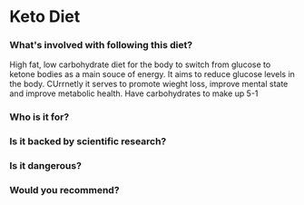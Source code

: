 # Keto Diet
### What's involved with following this diet? 
High fat, low carbohydrate diet for the body to switch from glucose to ketone bodies as a main souce of energy. It aims to reduce glucose levels in the body. CUrrnetly it serves to promote wieght loss, improve mental state and improve metabolic health. 
Have carbohydrates to make up 5-1
### Who is it for? 
### Is it backed by scientific research? 
### Is it dangerous? 
### Would you recommend? 